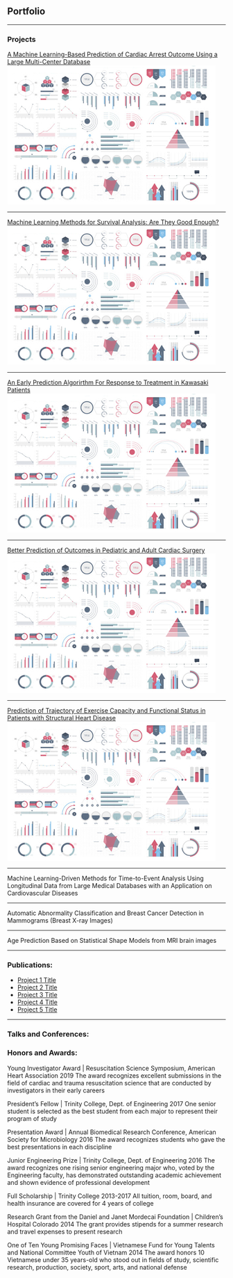 ## Portfolio

---

### Projects 

[A Machine Learning-Based Prediction of Cardiac Arrest Outcome Using a Large Multi-Center Database](/sample_page)
<img src="images/dummy_thumbnail.jpg?raw=true"/>

---
[Machine Learning Methods for Survival Analysis: Are They Good Enough?](/pdf/sample_presentation.pdf)
<img src="images/dummy_thumbnail.jpg?raw=true"/>

---
[An Early Prediction Algorirthm For Response to Treatment in Kawasaki Patients](http://example.com/)
<img src="images/dummy_thumbnail.jpg?raw=true"/>

---
[Better Prediction of Outcomes in Pediatric and Adult Cardiac Surgery](http://example.com/)
<img src="images/dummy_thumbnail.jpg?raw=true"/>

---
[Prediction of Trajectory of Exercise Capacity and Functional Status in Patients with Structural Heart Disease](http://example.com/)
<img src="images/dummy_thumbnail.jpg?raw=true"/>

---

Machine Learning-Driven Methods for Time-to-Event Analysis Using Longitudinal Data from Large Medical Databases with an Application on Cardiovascular Diseases 


---
Automatic Abnormality Classification and Breast Cancer Detection in Mammograms (Breast X-ray Images)

---
Age Prediction Based on Statistical Shape Models from MRI brain images

---

### Publications:

- [Project 1 Title](http://example.com/)
- [Project 2 Title](http://example.com/)
- [Project 3 Title](http://example.com/)
- [Project 4 Title](http://example.com/)
- [Project 5 Title](http://example.com/)

---

### Talks and Conferences:


### Honors and Awards:
Young Investigator Award | Resuscitation Science Symposium, American Heart Association 
2019
The award recognizes excellent submissions in the field of cardiac and trauma resuscitation science that are conducted by investigators in their early careers

President’s Fellow | Trinity College, Dept. of Engineering 
2017
One senior student is selected as the best student from each major to represent their program of study 

Presentation Award | Annual Biomedical Research Conference, American Society for Microbiology
2016
The award recognizes students who gave the best presentations in each discipline

Junior Engineering Prize | Trinity College, Dept. of Engineering 
2016
The award recognizes one rising senior engineering major who, voted by the Engineering faculty, has demonstrated outstanding academic achievement and shown evidence of professional development

Full Scholarship | Trinity College 
2013-2017
All tuition, room, board, and health insurance are covered for 4 years of college

Research Grant from the Daniel and Janet Mordecai Foundation | Children’s Hospital Colorado 
2014
The grant provides stipends for a summer research and travel expenses to present research

One of Ten Young Promising Faces | Vietnamese Fund for Young Talents and National Committee Youth of Vietnam 
2014
The award honors 10 Vietnamese under 35 years-old who stood out in fields of study, scientific research, production, society, sport, arts, and national defense


